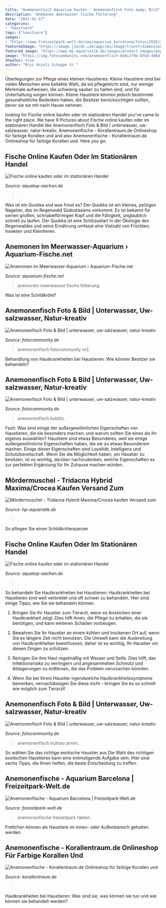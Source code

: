 ```yaml
---
title: "Anemonenfisch Aquarium Kaufen - Anemonenfisch Foto &amp; Bild"
description: "Anemonen meerwasser fische fütterung"
date: "2022-01-17"
categories:
- "haustiere"
tags: ["haustiere"]
images:
- "https://www.freizeitpark-welt.de/zoo/aquarium_barcelona/fotos/2015/20151107_095905_9_medium.jpg"
featuredImage: "https://image.jimcdn.com/app/cms/image/transf/dimension=1820x1280:format=jpg/path/s3fc38bc593285d93/image/i635d599c23d189a8/version/1589389313/image.jpg"
featured_image: "https://www.hp-aquaristik.de/images/product_images/popup_images/DSCF7242.jpg"
image: "https://img.fotocommunity.com/anemonenfisch-0e8c2f9e-87bd-406d-a32f-7a03c306dcfe.jpg?height=1080"
ShowToc: true
author: "Miss Anjali Schuppe Sr."
---
```



Überlegungen zur Pflege eines kleinen Haustieres:
Kleine Haustiere sind bei vielen Menschen eine beliebte Wahl, da sie pflegeleicht sind, nur wenige Merkmale aufweisen, die schwierig sauber zu halten sind, und für Unterhaltung sorgen können. Kleine Haustiere können jedoch bestimmte gesundheitliche Bedenken haben, die Besitzer berücksichtigen sollten, bevor sie sie mit nach Hause nehmen.

	

		
looking for Fische online kaufen oder im stationären Handel you've came to the right place. We have 9 Pictures about Fische online kaufen oder im stationären Handel like Anemonenfisch Foto &amp; Bild | unterwasser, uw-salzwasser, natur-kreativ, Anemonenfische - Korallentraum.de Onlineshop für farbige Korallen und and also Anemonenfische - Korallentraum.de Onlineshop für farbige Korallen und. Here you go:
		
    
## Fische Online Kaufen Oder Im Stationären Handel

<img loading=lazy src="https://www.aquatop-aachen.de/files?id=21716&amp;width=400&amp;height=400&amp;stretchMode=proportionalsmallest" onerror="this.onerror=null;this.src='https://tse2.mm.bing.net/th?id=OIP.RR5vyYOZY-wS0VkK2xnBRAAAAA&amp;pid=15.1';" alt="Fische online kaufen oder im stationären Handel">

_Source: aquatop-aachen.de_

>. 

	

Was ist ein Quokka und was frisst es?
Der Quokka ist ein kleines, pelziges Nagetier, das im Regenwald Südostasiens vorkommt. Es ist bekannt für seinen großen, schnabelförmigen Kopf und die Fähigkeit, unglaublich schnell zu laufen. Der Quokka ist eine Schlüsselart in der Ökologie des Regenwaldes und seine Ernährung umfasst eine Vielzahl von Früchten, Insekten und Kleintieren.

    
## Anemonen Im Meerwasser-Aquarium › Aquarium-Fische.net

<img loading=lazy src="https://aquarium-fische.net/wp-content/uploads/2021/03/anemone-fisch-unterwasser-aquarium-600x400.jpg" onerror="this.onerror=null;this.src='https://tse4.mm.bing.net/th?id=OIP.tIOrkdYGa5MqFKVfgvzPJwHaE8&amp;pid=15.1';" alt="Anemonen im Meerwasser-Aquarium › Aquarium-Fische.net">

_Source: aquarium-fische.net_

>anemonen meerwasser fische fütterung. 

	

Was ist eine Schildkröte?

    
## Anemonenfisch Foto &amp; Bild | Unterwasser, Uw-salzwasser, Natur-kreativ

<img loading=lazy src="https://img.fotocommunity.com/anemonenfisch-e557bd66-1cbd-4279-80fa-0ef5c03a51f2.jpg?height=1080" onerror="this.onerror=null;this.src='https://tse2.mm.bing.net/th?id=OIP.sRuvAuPH6xD-NC2xjduFUwHaKe&amp;pid=15.1';" alt="Anemonenfisch Foto &amp; Bild | unterwasser, uw-salzwasser, natur-kreativ">

_Source: fotocommunity.de_

>anemonenfisch fotocommunity m3. 

	

Behandlung von Hautkrankheiten bei Haustieren: Wie können Besitzer sie behandeln?

    
## Anemonenfisch Foto &amp; Bild | Unterwasser, Uw-salzwasser, Natur-kreativ

<img loading=lazy src="https://img.fotocommunity.com/anemonenfisch-0e8c2f9e-87bd-406d-a32f-7a03c306dcfe.jpg?height=1080" onerror="this.onerror=null;this.src='https://tse2.mm.bing.net/th?id=OIP.MIGKwWVd14QNSg0ovVszYwHaFj&amp;pid=15.1';" alt="Anemonenfisch Foto &amp; Bild | unterwasser, uw-salzwasser, natur-kreativ">

_Source: fotocommunity.de_

>anemonenfisch bublitz. 

	

Fazit: Was sind einige der außergewöhnlichen Eigenschaften von Haustieren, die sie besonders machen, und warum sollten Sie eines als Ihr eigenes auswählen?
Haustiere sind etwas Besonderes, weil sie einige außergewöhnliche Eigenschaften haben, die sie zu etwas Besonderem machen. Einige dieser Eigenschaften sind Loyalität, Intelligenz und Schutzbereitschaft. Wenn Sie die Möglichkeit haben, ein Haustier zu besitzen, ist es wichtig, darüber nachzudenken, welche Eigenschaften es zur perfekten Ergänzung für Ihr Zuhause machen würden.

    
## Mördermuschel - Tridacna Hybrid Maxima/Crocea Kaufen Versand Zum

<img loading=lazy src="https://www.hp-aquaristik.de/images/product_images/popup_images/DSCF7242.jpg" onerror="this.onerror=null;this.src='https://tse1.mm.bing.net/th?id=OIP.FG17mYCE4ayoeEgLQB5nYQHaHa&amp;pid=15.1';" alt="Mördermuschel - Tridacna Hybrid Maxima/Crocea kaufen Versand zum">

_Source: hp-aquaristik.de_

>. 

	

So pflegen Sie einen Schildkrötenpanzer

    
## Fische Online Kaufen Oder Im Stationären Handel

<img loading=lazy src="https://www.aquatop-aachen.de/files?id=21716&amp;width=1200&amp;height=630&amp;stretchMode=proportionalexact" onerror="this.onerror=null;this.src='https://tse1.mm.bing.net/th?id=OIP.SCJ4SKPrSVYUl5uoqgPebAHaD4&amp;pid=15.1';" alt="Fische online kaufen oder im stationären Handel">

_Source: aquatop-aachen.de_

>. 

	

So behandeln Sie Hautkrankheiten bei Haustieren:
Hautkrankheiten bei Haustieren sind weit verbreitet und oft schwer zu behandeln. Hier sind einige Tipps, wie Sie sie behandeln können:
1. Bringen Sie Ihr Haustier zum Tierarzt, wenn es Anzeichen einer Hautkrankheit zeigt. Dies hilft ihnen, die Pflege zu erhalten, die sie benötigen, und kann weiteren Schäden vorbeugen.

2. Bewahren Sie Ihr Haustier an einem kühlen und trockenen Ort auf, wenn Sie es längere Zeit nicht benutzen. Die Umwelt kann die Ausbreitung von Hautkrankheiten beeinflussen, daher ist es wichtig, Ihr Haustier vor diesen Dingen zu schützen.

3. Reinigen Sie ihre Haut regelmäßig mit Wasser und Seife. Dies hilft, das Infektionsrisiko zu verringern und angesammelten Schmutz und Ablagerungen zu entfernen, die das Problem verursachen könnten.

4. Wenn Sie bei Ihrem Haustier irgendwelche Hautkrankheitssymptome bemerken, vernachlässigen Sie diese nicht – bringen Sie es so schnell wie möglich zum Tierarzt!

    
## Anemonenfisch Foto &amp; Bild | Unterwasser, Uw-salzwasser, Natur-kreativ

<img loading=lazy src="https://img.fotocommunity.com/anemonenfisch-f7572155-c897-43d1-adaa-2d72e5abb344.jpg?width=1000" onerror="this.onerror=null;this.src='https://tse2.mm.bing.net/th?id=OIP.BeJdyZ1d2NNhBw_0vMQz4QHaE8&amp;pid=15.1';" alt="Anemonenfisch Foto &amp; Bild | unterwasser, uw-salzwasser, natur-kreativ">

_Source: fotocommunity.de_

>anemonenfisch trutnau armin. 

	

So wählen Sie das richtige exotische Haustier aus
Die Wahl des richtigen exotischen Haustieres kann eine entmutigende Aufgabe sein. Hier sind sechs Tipps, die Ihnen helfen, die beste Entscheidung zu treffen.

    
## Anemonenfische - Aquarium Barcelona | Freizeitpark-Welt.de

<img loading=lazy src="https://www.freizeitpark-welt.de/zoo/aquarium_barcelona/fotos/2015/20151107_095905_9_medium.jpg" onerror="this.onerror=null;this.src='https://tse1.mm.bing.net/th?id=OIP.aRKy306dw_k4PGAtmpblugHaE7&amp;pid=15.1';" alt="Anemonenfische - Aquarium Barcelona | Freizeitpark-Welt.de">

_Source: freizeitpark-welt.de_

>anemonenfische freizeitpark fakten. 

	

Frettchen können als Haustiere im Innen- oder Außenbereich gehalten werden.

    
## Anemonenfische - Korallentraum.de Onlineshop Für Farbige Korallen Und

<img loading=lazy src="https://image.jimcdn.com/app/cms/image/transf/dimension=1820x1280:format=jpg/path/s3fc38bc593285d93/image/i635d599c23d189a8/version/1589389313/image.jpg" onerror="this.onerror=null;this.src='https://tse3.mm.bing.net/th?id=OIP.lq4pnMKWVDDvFk9pyrgXUAHaFj&amp;pid=15.1';" alt="Anemonenfische - Korallentraum.de Onlineshop für farbige Korallen und">

_Source: korallentraum.de_

>. 

	

Hautkrankheiten bei Haustieren: Was sind sie, was können sie tun und wie können sie behandelt werden?

